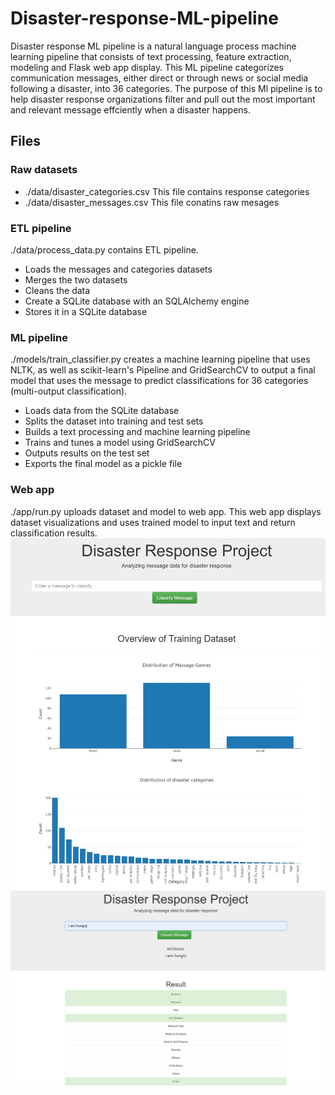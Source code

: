 # Disaster-response-ML-pipeline
Disaster response ML pipeline is a natural language process machine learning pipeline that consists of text processing, feature extraction, modeling and Flask web app display. This ML 
pipeline categorizes communication messages, either direct or through news or social media following a disaster, into 36 categories. The purpose of this Ml pipeline is to help disaster
response organizations filter and pull out the most important and relevant message effciently when a disaster happens. 


## Files
### Raw datasets
* ./data/disaster_categories.csv
 This file contains response categories
* ./data/disaster_messages.csv
 This file conatins raw mesages

### ETL pipeline
 ./data/process_data.py contains ETL pipeline. 
* Loads the messages and categories datasets
* Merges the two datasets
* Cleans the data
* Create a SQLite database with an SQLAlchemy engine
* Stores it in a SQLite database
 
### ML pipeline
./models/train_classifier.py creates a machine learning pipeline that uses NLTK, as well as scikit-learn's Pipeline and GridSearchCV to output a final model that uses 
the message to predict classifications for 36 categories (multi-output classification). 
* Loads data from the SQLite database
* Splits the dataset into training and test sets
* Builds a text processing and machine learning pipeline
* Trains and tunes a model using GridSearchCV
* Outputs results on the test set
* Exports the final model as a pickle file

### Web app
./app/run.py uploads dataset and model to web app. This web app displays dataset visualizations and uses trained model to input text and return classification results.
![image info](./visualization.JPG)
![image info](./classification.JPG)






